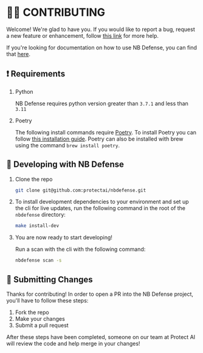 # 👩‍💻 CONTRIBUTING

Welcome! We're glad to have you. If you would like to report a bug, request a new feature or enhancement, follow [this link](https://nbdefense.ai/faq) for more help.

If you're looking for documentation on how to use NB Defense, you can find that [here](https://nbdefense.ai).

## ❗️ Requirements

1. Python

   NB Defense requires python version greater than `3.7.1` and less than `3.11`

2. Poetry

   The following install commands require [Poetry](https://python-poetry.org/). To install Poetry you can follow [this installation guide](https://python-poetry.org/docs/#installation). Poetry can also be installed with brew using the command `brew install poetry`.

## 💪 Developing with NB Defense

1. Clone the repo

   ```bash
   git clone git@github.com:protectai/nbdefense.git
   ```

2. To install development dependencies to your environment and set up the cli for live updates, run the following command in the root of the `nbdefense` directory:

   ```bash
   make install-dev
   ```

3. You are now ready to start developing!

   Run a scan with the cli with the following command:

   ```bash
   nbdefense scan -s
   ```

## 📝 Submitting Changes

Thanks for contributing! In order to open a PR into the NB Defense project, you'll have to follow these steps:

1. Fork the repo
2. Make your changes
3. Submit a pull request

After these steps have been completed, someone on our team at Protect AI will review the code and help merge in your changes!
